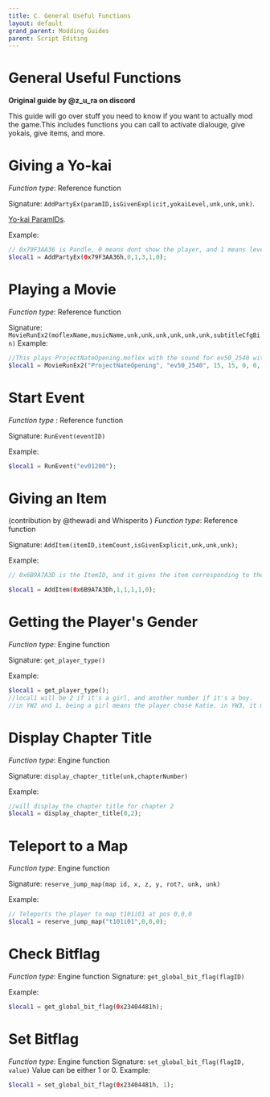 ```yaml
---
title: C. General Useful Functions
layout: default
grand_parent: Modding Guides
parent: Script Editing
---
```


# General Useful Functions
**Original guide by @z_u_ra on discord**


This guide will go over stuff you need to know if you want to actually mod the game.This includes functions you can call to activate dialouge, give yokais, give items, and more.

# Giving a Yo-kai
*Function type*: Reference function

Signature:
`AddPartyEx(paramID,isGivenExplicit,yokaiLevel,unk,unk,unk)`.

[Yo-kai ParamIDs](https://yokai.wiki/modding-resources/param-ids.html).
<!--
[ParamIDs for YW1](https://pastebin.com/M6SX8nih)
[ParamIDs for YW2](https://pastebin.com/GCe4D2DC) 
[ParamIDs for YW3](https://pastebin.com/iYBphgMz)
-->

Example:
```php
// 0x79F3AA36 is Pandle, 0 means dont show the player, and 1 means level 1, and the rest are unknown params
$local1 = AddPartyEx(0x79F3AA36h,0,1,3,1,0);
```
# Playing a Movie
*Function type*: Reference function

Signature:
`MovieRunEx2(moflexName,musicName,unk,unk,unk,unk,unk,unk,subtitleCfgBin)`
Example:
```php
//This plays ProjectNateOpening.moflex with the sound for ev50_2540 with no subtitles (NULL).
$local1 = MovieRunEx2("ProjectNateOpening", "ev50_2540", 15, 15, 0, 0, 0, -1, "NULL", 0);
```
# Start Event
*Function type* : Reference function

Signature:
`RunEvent(eventID)`

Example:
```php
$local1 = RunEvent("ev01200");
```

# Giving an Item
(contribution by @thewadi and Whisperito )
*Function type*: Reference function

Signature:
`AddItem(itemID,itemCount,isGivenExplicit,unk,unk,unk);`

Example:
```php
// 0x6B9A7A3D is the ItemID, and it gives the item corresponding to the ID once per call while showing the window

$local1 = AddItem(0x6B9A7A3Dh,1,1,1,1,0);
```

# Getting the Player's Gender

*Function type*: Engine function

Signature:
`get_player_type()`

Example:
```php
$local1 = get_player_type();
//local1 will be 2 if it's a girl, and another number if it's a boy.
//in YW2 and 1, being a girl means the player chose Katie. in YW3, it means the player is currently playing as Hailey.
```

# Display Chapter Title

*Function type*: Engine function

Signature:
`display_chapter_title(unk,chapterNumber)`

Example:
```php
//will display the chapter title for chapter 2
$local1 = display_chapter_title(0,2);
```

# Teleport to a Map

*Function type*: Engine function

Signature:
`reserve_jump_map(map id, x, z, y, rot?, unk, unk)`

Example:
```php
// Teleports the player to map t101i01 at pos 0,0,0
$local1 = reserve_jump_map("t101i01",0,0,0);
```

# Check Bitflag 
*Function type*: Engine function
Signature:
`get_global_bit_flag(flagID)`

Example:
```php
$local1 = get_global_bit_flag(0x23404481h);
```

# Set Bitflag
*Function type*: Engine function
Signature:
`set_global_bit_flag(flagID, value)`
Value can be either 1 or 0.
Example:
```php
$local1 = set_global_bit_flag(0x23404481h, 1);
```
